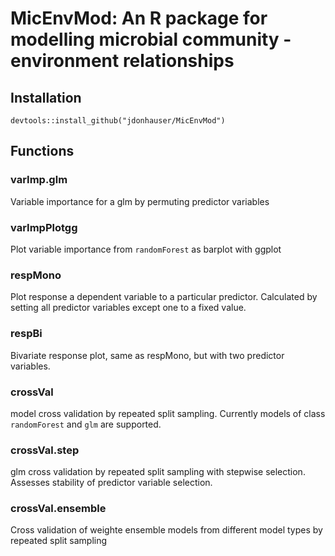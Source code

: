 # MicEnvMod: An R package for modelling microbial community - environment relationships

## Installation

```
devtools::install_github("jdonhauser/MicEnvMod")
```
## Functions
### varImp.glm 
Variable importance for a glm by permuting predictor variables
### varImpPlotgg
Plot variable importance from `randomForest` as barplot with ggplot
### respMono
Plot response a dependent variable to a particular predictor. Calculated by setting all predictor variables except one to a fixed value.
### respBi
Bivariate response plot, same as respMono, but with two predictor variables.
### crossVal
model cross validation by repeated split sampling. Currently models of class `randomForest` and `glm` are supported.
### crossVal.step
glm cross validation by repeated split sampling with stepwise selection. Assesses stability of predictor variable selection.
### crossVal.ensemble
Cross validation of weighte ensemble models from different model types by repeated split sampling
